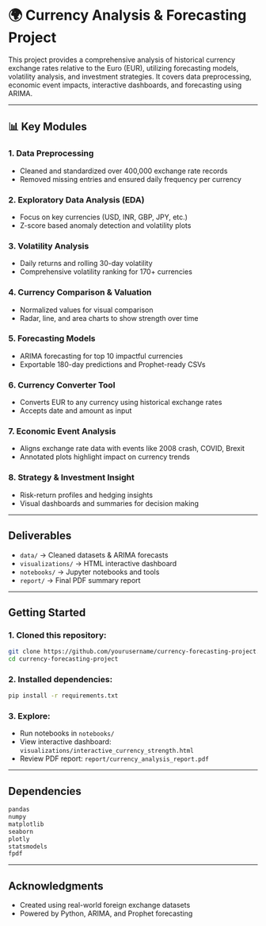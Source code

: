 # 🌍 Currency Analysis & Forecasting Project

This project provides a comprehensive analysis of historical currency exchange rates relative to the Euro (EUR), utilizing forecasting models, volatility analysis, and investment strategies. It covers data preprocessing, economic event impacts, interactive dashboards, and forecasting using ARIMA.

---

## 📊 Key Modules

### 1. Data Preprocessing
- Cleaned and standardized over 400,000 exchange rate records
- Removed missing entries and ensured daily frequency per currency

### 2. Exploratory Data Analysis (EDA)
- Focus on key currencies (USD, INR, GBP, JPY, etc.)
- Z-score based anomaly detection and volatility plots

### 3. Volatility Analysis
- Daily returns and rolling 30-day volatility
- Comprehensive volatility ranking for 170+ currencies

### 4. Currency Comparison & Valuation
- Normalized values for visual comparison
- Radar, line, and area charts to show strength over time

### 5. Forecasting Models
- ARIMA forecasting for top 10 impactful currencies
- Exportable 180-day predictions and Prophet-ready CSVs

### 6. Currency Converter Tool
- Converts EUR to any currency using historical exchange rates
- Accepts date and amount as input

### 7. Economic Event Analysis
- Aligns exchange rate data with events like 2008 crash, COVID, Brexit
- Annotated plots highlight impact on currency trends

### 8. Strategy & Investment Insight
- Risk-return profiles and hedging insights
- Visual dashboards and summaries for decision making

---

## Deliverables

- `data/` → Cleaned datasets & ARIMA forecasts
- `visualizations/` → HTML interactive dashboard
- `notebooks/` → Jupyter notebooks and tools
- `report/` → Final PDF summary report

---

## Getting Started

### 1. Cloned this repository:
```bash
git clone https://github.com/yourusername/currency-forecasting-project.git
cd currency-forecasting-project
```

### 2. Installed dependencies:
```bash
pip install -r requirements.txt
```

### 3. Explore:
- Run notebooks in `notebooks/`
- View interactive dashboard: `visualizations/interactive_currency_strength.html`
- Review PDF report: `report/currency_analysis_report.pdf`

---

## Dependencies

```txt
pandas
numpy
matplotlib
seaborn
plotly
statsmodels
fpdf
```

---


## Acknowledgments

- Created using real-world foreign exchange datasets
- Powered by Python, ARIMA, and Prophet forecasting
